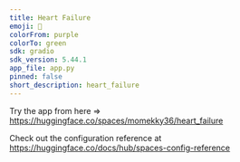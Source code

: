 ```yaml
---
title: Heart Failure
emoji: 🐢
colorFrom: purple
colorTo: green
sdk: gradio
sdk_version: 5.44.1
app_file: app.py
pinned: false
short_description: heart_failure
---
```


Try the app from here => https://huggingface.co/spaces/momekky36/heart_failure

Check out the configuration reference at https://huggingface.co/docs/hub/spaces-config-reference
